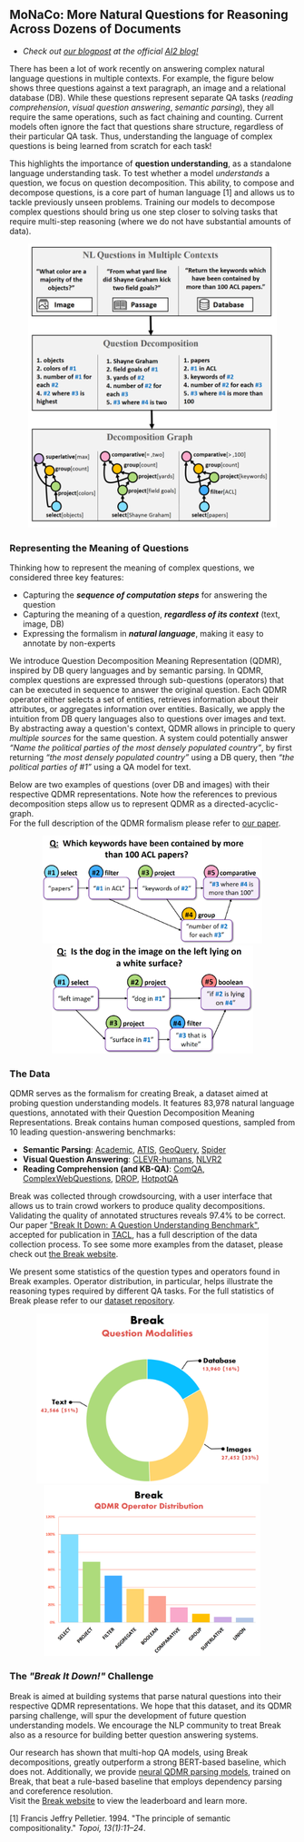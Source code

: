 ## **MoNaCo: More Natural Questions for Reasoning Across Dozens of Documents**

- *Check out [our blogpost](https://medium.com/ai2-blog/break-mapping-natural-language-questions-to-their-meaning-representation-31bb753701d6) at the official [AI2 blog!](https://medium.com/ai2-blog)*  

There has been a lot of work recently on answering complex natural language questions in multiple contexts. For example, the figure below shows three questions against a text paragraph, an image and a relational database (DB). While these questions represent separate QA tasks (*reading comprehension*, *visual question answering*, *semantic parsing*), they all require the same operations, such as fact chaining and counting. Current models often ignore the fact that questions share structure, regardless of their particular QA task. Thus, understanding the language of complex questions is being learned from scratch for each task!

This highlights the importance of **question understanding**, as a standalone language understanding task. To test whether a model *understands* a question, we focus on question decomposition. This ability, to compose and decompose questions, is a core part of human language [1] and allows us to tackle previously unseen problems. Training our models to decompose complex questions should bring us one step closer to solving tasks that require multi-step reasoning (where we do not have substantial amounts of data). 

<center>
    <a href="https://allenai.github.io/Break/images/qdmr_motivation.png"> 
        <img src="images/qdmr_motivation.png" height="500">
     </a>
</center>


### Representing the Meaning of Questions

Thinking how to represent the meaning of complex questions, we considered three key features:
- Capturing the ***sequence of computation steps*** for answering the question
- Capturing the meaning of a question, ***regardless of its context*** (text, image, DB)
- Expressing the formalism in ***natural language***, making it easy to annotate by non-experts

We introduce Question Decomposition Meaning Representation (QDMR), inspired by DB query languages and by semantic parsing.
In QDMR, complex questions are expressed through sub-questions (operators) that can be executed in sequence to answer the original question. Each QDMR operator either selects a set of entities, retrieves information about their attributes, or aggregates information over entities. Basically, we apply the intuition from DB query languages also to questions over images and text.
By abstracting away a question's context, QDMR allows in principle to query *multiple sources* for the same question. A system could potentially answer *“Name the political parties of the most densely populated country”*, by first returning *“the most densely populated country”* using a DB query, then *“the political parties of #1”* using a QA model for text.

Below are two examples of questions (over DB and images) with their respective QDMR representations. Note how the references to previous decomposition steps allow us to represent QDMR as a directed-acyclic-graph.  
For the full description of the QDMR formalism please refer to [our paper](https://allenai.github.io/Break/#paper).

<center>
    <p float="left">
      <a href="https://allenai.github.io/Break/images/qdmr01.png"> 
        <img src="images/qdmr01.png" height="190">
      </a>
      <a href="https://allenai.github.io/Break/images/qdmr02.png"> 
        <img src="images/qdmr02.png" height="190">
      </a>
    </p>
</center>


### The Data

QDMR serves as the formalism for creating Break, a dataset aimed at probing question understanding models. It features 83,978 natural language questions, annotated with their Question Decomposition Meaning Representations. Break contains human composed questions, sampled from 10 leading question-answering benchmarks:

* **Semantic Parsing**: [Academic](https://github.com/jkkummerfeld/text2sql-data), [ATIS](https://github.com/jkkummerfeld/text2sql-data), [GeoQuery](https://github.com/jkkummerfeld/text2sql-data), [Spider](https://yale-lily.github.io/spider)
* **Visual Question Answering**: [CLEVR-humans](https://cs.stanford.edu/people/jcjohns/clevr/), [NLVR2](http://lil.nlp.cornell.edu/nlvr/)
* **Reading Comprehension (and KB-QA)**: [ComQA](http://qa.mpi-inf.mpg.de/comqa/), [ComplexWebQuestions](https://www.tau-nlp.org/compwebq), [DROP](https://allennlp.org/drop), [HotpotQA](https://hotpotqa.github.io/)  

Break was collected through crowdsourcing, with a user interface that allows us to train crowd workers to produce quality decompositions. Validating the quality of annotated structures reveals 97.4% to be correct. Our paper ["Break It Down: A Question Understanding Benchmark"](https://allenai.github.io/Break/#paper), accepted for publication in [TACL](https://transacl.org/index.php/tacl), has a full description of the data collection process. To see some more examples from the dataset, please check out [the Break website](https://allenai.github.io/Break/).   

We present some statistics of the question types and operators found in Break examples. Operator distribution, in particular, helps illustrate the reasoning types required by different QA tasks. For the full statistics of Break please refer to our [dataset repository](https://github.com/allenai/Break).

<center>
    <a href="https://allenai.github.io/Break/images/break_question_modalities.png"> 
        <img src="images/break_question_modalities.png" height="300">
     </a>
</center>

<center>
    <a href="https://allenai.github.io/Break/images/break_op_distribution.png"> 
        <img src="images/break_op_distribution.png" height="300">
    </a>
</center>

### The *"Break It Down!"* Challenge

Break is aimed at building systems that parse natural questions into their respective QDMR representations. We hope that this dataset, and its QDMR parsing challenge, will spur the development of future question understanding models. We encourage the NLP community to treat Break also as a resource for building better question answering systems.  

Our research has shown that multi-hop QA models, using Break decompositions, greatly outperform a strong BERT-based baseline, which does not. Additionally, we provide [neural QDMR parsing models](https://allenai.github.io/Break/#leaderboard), trained on Break, that beat a rule-based baseline that employs dependency parsing and coreference resolution.  
Visit the [Break website](https://allenai.github.io/Break/) to view the leaderboard and learn more.



[1] Francis Jeffry Pelletier. 1994. "The principle of semantic compositionality." *Topoi, 13(1):11–24*.
